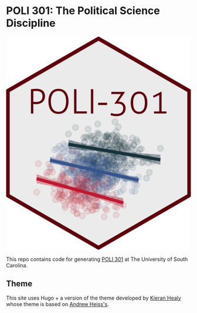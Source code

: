 # POLI 301: The Political Science Discipline

![](static/images/POLI301.png)


This repo contains code for generating [POLI 301](http://quantf19.juanftellez.com) at The University of South Carolina. 


## Theme

This site uses Hugo + a version of the theme developed by [Kieran Healy](https://kieranhealy.org/) whose theme is based on [Andrew Heiss's](https://andrewheiss.com).
